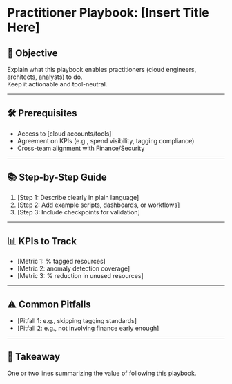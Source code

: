 # Practitioner Playbook: [Insert Title Here]

## 🎯 Objective
Explain what this playbook enables practitioners (cloud engineers, architects, analysts) to do.  
Keep it actionable and tool-neutral.

---

## 🛠 Prerequisites
- Access to [cloud accounts/tools]  
- Agreement on KPIs (e.g., spend visibility, tagging compliance)  
- Cross-team alignment with Finance/Security  

---

## 📚 Step-by-Step Guide
1. [Step 1: Describe clearly in plain language]  
2. [Step 2: Add example scripts, dashboards, or workflows]  
3. [Step 3: Include checkpoints for validation]  

---

## 📊 KPIs to Track
- [Metric 1: % tagged resources]  
- [Metric 2: anomaly detection coverage]  
- [Metric 3: % reduction in unused resources]  

---

## ⚠️ Common Pitfalls
- [Pitfall 1: e.g., skipping tagging standards]  
- [Pitfall 2: e.g., not involving finance early enough]  

---

## 🔑 Takeaway
One or two lines summarizing the value of following this playbook.  
